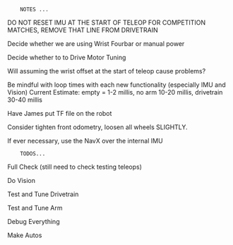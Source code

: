         NOTES ...
DO NOT RESET IMU AT THE START OF TELEOP FOR COMPETITION MATCHES, REMOVE THAT LINE FROM DRIVETRAIN

Decide whether we are using Wrist Fourbar or manual power

Decide whether to to Drive Motor Tuning

Will assuming the wrist offset at the start of teleop cause problems?

Be mindful with loop times with each new functionality (especially IMU and Vision)
Current Estimate: empty = 1-2 millis, no arm 10-20 millis, drivetrain 30-40 millis

Have James put TF file on the robot

Consider tighten front odometry, loosen all wheels SLIGHTLY.

If ever necessary, use the NavX over the internal IMU


        TODOS...
Full Check (still need to check testing teleops)

Do Vision

Test and Tune Drivetrain

Test and Tune Arm

Debug Everything

Make Autos